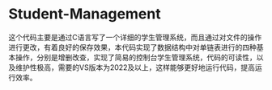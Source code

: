 # Student-Management
这个代码主要是通过C语言写了一个详细的学生管理系统，而且通过对文件的操作进行更改，有着良好的保存效果，本代码实现了数据结构中对单链表进行的四种基本操作，分别是增删改查，实现了简易的控制台学生管理系统，代码的可读性，以及维护性极高，需要的VS版本为2022及以上，这样能够更好地运行代码，提高运行效率。
